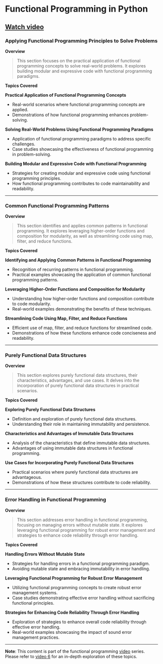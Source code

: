 # Functional Programming in Python

## [Watch video](#)

### Applying Functional Programming Principles to Solve Problems
**Overview**
> This section focuses on the practical application of functional programming concepts to solve real-world problems. It explores building modular and expressive code with functional programming paradigms.

**Topics Covered**

**Practical Application of Functional Programming Concepts**

- Real-world scenarios where functional programming concepts are applied.
- Demonstrations of how functional programming enhances problem-solving.

**Solving Real-World Problems Using Functional Programming Paradigms**

- Application of functional programming paradigms to address specific challenges.
- Case studies showcasing the effectiveness of functional programming in problem-solving.

**Building Modular and Expressive Code with Functional Programming**

- Strategies for creating modular and expressive code using functional programming principles.
- How functional programming contributes to code maintainability and readability.

---

### Common Functional Programming Patterns
**Overview**
> This section identifies and applies common patterns in functional programming. It explores leveraging higher-order functions and composition for modularity, as well as streamlining code using map, filter, and reduce functions.

**Topics Covered**

**Identifying and Applying Common Patterns in Functional Programming**

- Recognition of recurring patterns in functional programming.
- Practical examples showcasing the application of common functional programming patterns.

**Leveraging Higher-Order Functions and Composition for Modularity**

- Understanding how higher-order functions and composition contribute to code modularity.
- Real-world examples demonstrating the benefits of these techniques.

**Streamlining Code Using Map, Filter, and Reduce Functions**

- Efficient use of map, filter, and reduce functions for streamlined code.
- Demonstrations of how these functions enhance code conciseness and readability.

---
### Purely Functional Data Structures
**Overview**
> This section explores purely functional data structures, their characteristics, advantages, and use cases. It delves into the incorporation of purely functional data structures in practical scenarios.

**Topics Covered**

**Exploring Purely Functional Data Structures**

- Definition and exploration of purely functional data structures.
- Understanding their role in maintaining immutability and persistence.

**Characteristics and Advantages of Immutable Data Structures**

- Analysis of the characteristics that define immutable data structures.
- Advantages of using immutable data structures in functional programming.

**Use Cases for Incorporating Purely Functional Data Structures**

- Practical scenarios where purely functional data structures are advantageous.
- Demonstrations of how these structures contribute to code reliability.

---
### Error Handling in Functional Programming
**Overview**
> This section addresses error handling in functional programming, focusing on managing errors without mutable state. It explores leveraging functional programming for robust error management and strategies to enhance code reliability through error handling.

**Topics Covered**

**Handling Errors Without Mutable State**

- Strategies for handling errors in a functional programming paradigm.
- Avoiding mutable state and embracing immutability in error handling.

**Leveraging Functional Programming for Robust Error Management**

- Utilizing functional programming concepts to create robust error management systems.
- Case studies demonstrating effective error handling without sacrificing functional principles.

**Strategies for Enhancing Code Reliability Through Error Handling**

- Exploration of strategies to enhance overall code reliability through effective error handling.
- Real-world examples showcasing the impact of sound error management practices.

---
**Note**: This content is part of the functional programming [video](#) series. Please refer to [video 6](#) for an in-depth exploration of these topics.